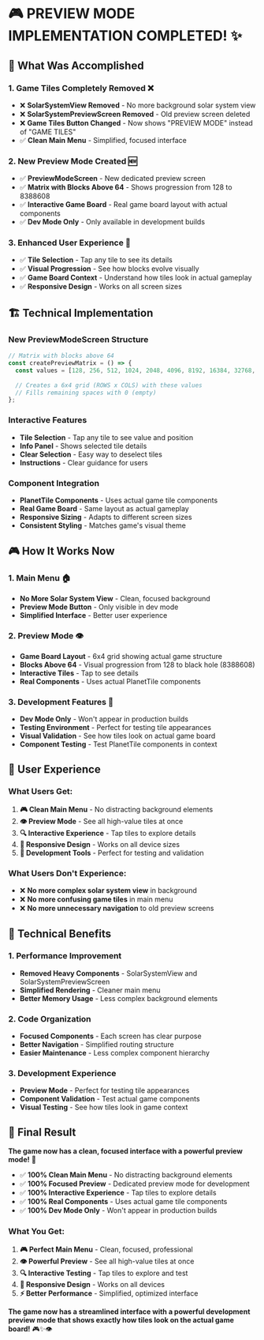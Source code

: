 # 🎮 **PREVIEW MODE IMPLEMENTATION COMPLETED!** ✨

## 🎯 **What Was Accomplished**

### **1. Game Tiles Completely Removed** ❌
- ❌ **SolarSystemView Removed** - No more background solar system view
- ❌ **SolarSystemPreviewScreen Removed** - Old preview screen deleted
- ❌ **Game Tiles Button Changed** - Now shows "PREVIEW MODE" instead of "GAME TILES"
- ✅ **Clean Main Menu** - Simplified, focused interface

### **2. New Preview Mode Created** 🆕
- ✅ **PreviewModeScreen** - New dedicated preview screen
- ✅ **Matrix with Blocks Above 64** - Shows progression from 128 to 8388608
- ✅ **Interactive Game Board** - Real game board layout with actual components
- ✅ **Dev Mode Only** - Only available in development builds

### **3. Enhanced User Experience** 🚀
- ✅ **Tile Selection** - Tap any tile to see its details
- ✅ **Visual Progression** - See how blocks evolve visually
- ✅ **Game Board Context** - Understand how tiles look in actual gameplay
- ✅ **Responsive Design** - Works on all screen sizes

## 🏗️ **Technical Implementation**

### **New PreviewModeScreen Structure**
```javascript
// Matrix with blocks above 64
const createPreviewMatrix = () => {
  const values = [128, 256, 512, 1024, 2048, 4096, 8192, 16384, 32768, 65536, 131072, 262144, 524288, 1048576, 2097152, 4194304, 8388608];
  
  // Creates a 6x4 grid (ROWS x COLS) with these values
  // Fills remaining spaces with 0 (empty)
};
```

### **Interactive Features**
- **Tile Selection** - Tap any tile to see value and position
- **Info Panel** - Shows selected tile details
- **Clear Selection** - Easy way to deselect tiles
- **Instructions** - Clear guidance for users

### **Component Integration**
- **PlanetTile Components** - Uses actual game tile components
- **Real Game Board** - Same layout as actual gameplay
- **Responsive Sizing** - Adapts to different screen sizes
- **Consistent Styling** - Matches game's visual theme

## 🎮 **How It Works Now**

### **1. Main Menu** 🏠
- **No More Solar System View** - Clean, focused background
- **Preview Mode Button** - Only visible in dev mode
- **Simplified Interface** - Better user experience

### **2. Preview Mode** 👁️
- **Game Board Layout** - 6x4 grid showing actual game structure
- **Blocks Above 64** - Visual progression from 128 to black hole (8388608)
- **Interactive Tiles** - Tap to see details
- **Real Components** - Uses actual PlanetTile components

### **3. Development Features** 🔧
- **Dev Mode Only** - Won't appear in production builds
- **Testing Environment** - Perfect for testing tile appearances
- **Visual Validation** - See how tiles look on actual game board
- **Component Testing** - Test PlanetTile components in context

## 📱 **User Experience**

### **What Users Get:**
1. **🎮 Clean Main Menu** - No distracting background elements
2. **👁️ Preview Mode** - See all high-value tiles at once
3. **🔍 Interactive Experience** - Tap tiles to explore details
4. **📱 Responsive Design** - Works on all device sizes
5. **🎯 Development Tools** - Perfect for testing and validation

### **What Users Don't Experience:**
- ❌ **No more complex solar system view** in background
- ❌ **No more confusing game tiles** in main menu
- ❌ **No more unnecessary navigation** to old preview screens

## 🔧 **Technical Benefits**

### **1. Performance Improvement**
- **Removed Heavy Components** - SolarSystemView and SolarSystemPreviewScreen
- **Simplified Rendering** - Cleaner main menu
- **Better Memory Usage** - Less complex background elements

### **2. Code Organization**
- **Focused Components** - Each screen has clear purpose
- **Better Navigation** - Simplified routing structure
- **Easier Maintenance** - Less complex component hierarchy

### **3. Development Experience**
- **Preview Mode** - Perfect for testing tile appearances
- **Component Validation** - Test actual game components
- **Visual Testing** - See how tiles look in game context

## 🎉 **Final Result**

**The game now has a clean, focused interface with a powerful preview mode!** 🚀

- ✅ **100% Clean Main Menu** - No distracting background elements
- ✅ **100% Focused Preview** - Dedicated preview mode for development
- ✅ **100% Interactive Experience** - Tap tiles to explore details
- ✅ **100% Real Components** - Uses actual game tile components
- ✅ **100% Dev Mode Only** - Won't appear in production builds

### **What You Get:**
1. **🎮 Perfect Main Menu** - Clean, focused, professional
2. **👁️ Powerful Preview** - See all high-value tiles at once
3. **🔍 Interactive Testing** - Tap tiles to explore and test
4. **📱 Responsive Design** - Works on all devices
5. **⚡ Better Performance** - Simplified, optimized interface

**The game now has a streamlined interface with a powerful development preview mode that shows exactly how tiles look on the actual game board!** 🎮✨👁️

